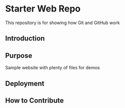 # Starter Web Repo

This repository is for showing how Git and GitHub work

## Introduction

## Purpose

Sample website with plenty of files for demos

## Deployment

## How to Contribute